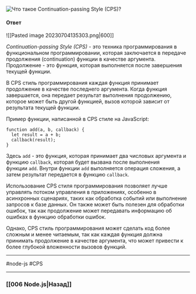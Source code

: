 ![Что такое Continuation-passing Style (CPS)?](https://youtu.be/b-jHHEBj7KM?t=707)

#### Ответ

![[Pasted image 20230704135303.png|600]]

*Continuation-passing Style (CPS)* - это техника программирования в функциональном программировании, которая заключается в передаче продолжения (continuation) функции в качестве аргумента. Продолжение - это функция, которая выполняется после завершения текущей функции.

В CPS стиль программирования каждая функция принимает продолжение в качестве последнего аргумента. Когда функция завершается, она передает результат выполнения продолжению, которое может быть другой функцией, вызов которой зависит от результата текущей функции.

Пример функции, написанной в CPS стиле на JavaScript:

```
function add(a, b, callback) {
  let result = a + b;
  callback(result);
}
```

Здесь `add` - это функция, которая принимает два числовых аргумента и функцию `callback`, которая будет вызвана после выполнения функции `add`. Внутри функции `add` выполняется операция сложения, а затем результат передается в функцию `callback`.

Использование CPS стиля программирования позволяет лучше управлять потоком управления в приложениях, особенно в асинхронных сценариях, таких как обработка событий или выполнение запросов к базе данных. Он также может быть полезен для обработки ошибок, так как продолжение может передавать информацию об ошибках в функцию обработки ошибок.

Однако, CPS стиль программирования может сделать код более сложным и менее читаемым, так как каждая функция должна принимать продолжение в качестве аргумента, что может привести к более глубокой вложенности вызовов функций.

___
#node-js #CPS

___

### [[006 Node.js|Назад]]
